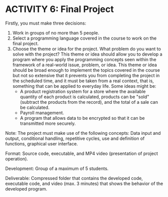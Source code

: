 # ACTIVITY 6: Final Project

Firstly, you must make three decisions:

1. Work in groups of no more than 5 people.
2. Select a programming language covered in the course to work on the final project.
3. Choose the theme or idea for the project. What problem do you want to solve with the project? This theme or idea should allow you to develop a program where you apply the programming concepts seen within the framework of a real-world issue, problem, or idea. This theme or idea should be broad enough to implement the topics covered in the course but not so extensive that it prevents you from completing the project in the scheduled time, and it must be taken from a real context, that is, something that can be applied to everyday life. Some ideas might be:
   - A product registration system for a store where the available quantity of each product is calculated, products can be "sold" (subtract the products from the record), and the total of a sale can be calculated.
   - Payroll management.
   - A program that allows data to be encrypted so that it can be transmitted more securely.

Note: The project must make use of the following concepts: Data input and output, conditional handling, repetitive cycles, use and definition of functions, graphical user interface.

Format: Source code, executable, and MP4 video (presentation of project operation).

Development: Group of a maximum of 5 students.

Deliverable: Compressed folder that contains the developed code, executable code, and video (max. 3 minutes) that shows the behavior of the developed program.
